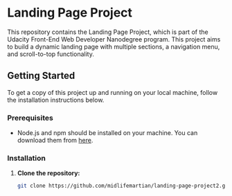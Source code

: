 # Landing Page Project

This repository contains the Landing Page Project, which is part of the Udacity Front-End Web Developer Nanodegree program. This project aims to build a dynamic landing page with multiple sections, a navigation menu, and scroll-to-top functionality.

## Getting Started

To get a copy of this project up and running on your local machine, follow the installation instructions below.

### Prerequisites

- Node.js and npm should be installed on your machine. You can download them from [here](https://nodejs.org/).

### Installation

1. **Clone the repository:**
   ```sh
   git clone https://github.com/midlifemartian/landing-page-project2.git
